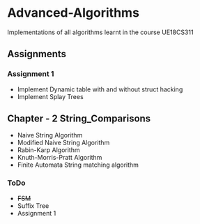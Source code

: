 # Advanced-Algorithms
Implementations of all algorithms learnt in the course UE18CS311

## Assignments
### Assignment 1
* Implement Dynamic table with and without struct hacking
* Implement Splay Trees

## Chapter - 2 String_Comparisons
* Naive String Algorithm
* Modified Naive String Algorithm
* Rabin-Karp Algorithm
* Knuth-Morris-Pratt Algorithm
* Finite Automata String matching algorithm

### ToDo
* ~~FSM~~   
* Suffix Tree
* Assignment 1
